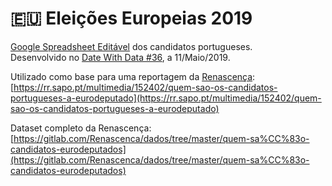 # 🇪🇺 Eleições Europeias 2019

[Google Spreadsheet Editável](https://docs.google.com/spreadsheets/d/1vbR5dv3ZqvLcy7kRW3H-2zAbWdAGUNcZeHtKh6e51Mo/edit#gid=0) dos candidatos portugueses.  
Desenvolvido no [Date With Data #36](https://www.transparenciahackday.org/2019/05/date-with-data-36-vamos-a-votos/), a 11/Maio/2019.  

Utilizado como base para uma reportagem da [Renascença](https://rr.pt):  
[https://rr.sapo.pt/multimedia/152402/quem-sao-os-candidatos-portugueses-a-eurodeputado](https://rr.sapo.pt/multimedia/152402/quem-sao-os-candidatos-portugueses-a-eurodeputado)  

Dataset completo da Renascença:  
[https://gitlab.com/Renascenca/dados/tree/master/quem-sa%CC%83o-candidatos-eurodeputados](https://gitlab.com/Renascenca/dados/tree/master/quem-sa%CC%83o-candidatos-eurodeputados)

